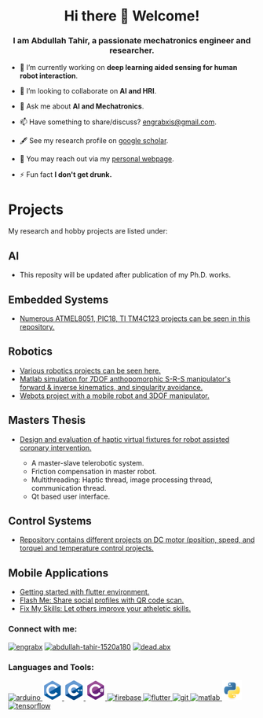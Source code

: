 <h1 align="center">Hi there 👋 Welcome!</h1>
<h3 align="center">I am <b>Abdullah Tahir</b>, a passionate mechatronics engineer and researcher.</h3>

- 🌱 I’m currently working on **deep learning aided sensing for human robot interaction**.

- 👯 I’m looking to collaborate on **AI and HRI**.

- 💬 Ask me about **AI and Mechatronics**.

- 📫 Have something to share/discuss? engrabxis@gmail.com.

- 🖋 See my research profile on [google scholar](https://scholar.google.com/citations?hl=en&user=y4iZqrgAAAAJ&view_op=list_works&sortby=pubdate).  

- 📄 You may reach out via my [personal webpage](https://engraxis.github.io).

- ⚡ Fun fact **I don't get drunk.**

<h1>Projects</h1>
<p>My research and hobby projects are listed under:</p>

<h2>AI</h2>
<ul><li>This reposity will be updated after publication of my Ph.D. works.</li></ul>

<h2>Embedded Systems</h2>
<ul>
  <li><a href="https://github.com/engraxis/embedded-systems" target="_blank">Numerous ATMEL8051, PIC18, TI TM4C123 projects can be seen in this repository.</a></li>
</ul>
    
<h2>Robotics</h2>
<ul>
  <li><a href="https://github.com/engraxis/robotics" target="_blank">Various robotics projects can be seen here.</a></li>
  <li><a href="https://github.com/engraxis/7dof-manipulator" target="_blank">Matlab simulation for 7DOF anthopomorphic S-R-S manipulator's forward & inverse kinematics, and singularity avoidance.</a></li>
  <li><a href="https://github.com/engraxis/webots" target="_blank">Webots project with a mobile robot and 3DOF manipulator.</a></li>
</ul>

<h2>Masters Thesis</h2>
<ul>
  <li><a href="https://github.com/engraxis/masters-thesis" target="_blank">Design and evaluation of haptic virtual fixtures for robot assisted coronary intervention.</a></li>
    <ul>
      <li>A master-slave telerobotic system.</li>
      <li>Friction compensation in master robot.</li>
      <li>Multithreading: Haptic thread, image processing thread, communication thread.</li>
      <li>Qt based user interface.</li>
    </ul>
</ul>

<h2>Control Systems</h2>
<ul>
  <li><a href="https://github.com/engraxis/control-systems" target="_blank">Repository contains different projects on DC motor (position, speed, and torque) and temperature control projects.</a></li>
</ul>

<h2>Mobile Applications</h2>
<ul>
  <li><a href="https://github.com/engraxis/startup_basic/tree/master" target="_blank">Getting started with flutter environment.</a></li>
  <li><a href="https://github.com/engraxis/flash-me/tree/master" target="_blank">Flash Me: Share social profiles with QR code scan.</a></li>
  <li><a href="https://github.com/engraxis/fix-my-skills" target="_blank">Fix My Skills: Let others improve your atheletic skills.</a></li>
</ul>

<h3 align="left">Connect with me:</h3>
<p align="left">
<a href="https://twitter.com/engrabx" target="blank"><img align="center" src="https://raw.githubusercontent.com/rahuldkjain/github-profile-readme-generator/master/src/images/icons/Social/twitter.svg" alt="engrabx" height="30" width="40" /></a>
<a href="https://linkedin.com/in/abdullah-tahir-1520a180" target="blank"><img align="center" src="https://raw.githubusercontent.com/rahuldkjain/github-profile-readme-generator/master/src/images/icons/Social/linked-in-alt.svg" alt="abdullah-tahir-1520a180" height="30" width="40" /></a>
<a href="https://fb.com/dead.abx" target="blank"><img align="center" src="https://raw.githubusercontent.com/rahuldkjain/github-profile-readme-generator/master/src/images/icons/Social/facebook.svg" alt="dead.abx" height="30" width="40" /></a>
</p>

<h3 align="left">Languages and Tools:</h3>
<p align="left"> <a href="https://www.arduino.cc/" target="_blank" rel="noreferrer"> <img src="https://cdn.worldvectorlogo.com/logos/arduino-1.svg" alt="arduino" width="40" height="40"/> </a> 
  <a href="https://www.cprogramming.com/" target="_blank" rel="noreferrer"> <img src="https://raw.githubusercontent.com/devicons/devicon/master/icons/c/c-original.svg" alt="c" width="40" height="40"/> </a> 
  <a href="https://www.w3schools.com/cpp/" target="_blank" rel="noreferrer"> <img src="https://raw.githubusercontent.com/devicons/devicon/master/icons/cplusplus/cplusplus-original.svg" alt="cplusplus" width="40" height="40"/> </a> 
  <a href="https://www.w3schools.com/cs/" target="_blank" rel="noreferrer"> <img src="https://raw.githubusercontent.com/devicons/devicon/master/icons/csharp/csharp-original.svg" alt="csharp" width="40" height="40"/> </a> 
  <a href="https://firebase.google.com/" target="_blank" rel="noreferrer"> <img src="https://www.vectorlogo.zone/logos/firebase/firebase-icon.svg" alt="firebase" width="40" height="40"/> </a> 
  <a href="https://flutter.dev" target="_blank" rel="noreferrer"> <img src="https://www.vectorlogo.zone/logos/flutterio/flutterio-icon.svg" alt="flutter" width="40" height="40"/> </a> 
  <a href="https://git-scm.com/" target="_blank" rel="noreferrer"> <img src="https://www.vectorlogo.zone/logos/git-scm/git-scm-icon.svg" alt="git" width="40" height="40"/> </a> 
  <a href="https://www.mathworks.com/" target="_blank" rel="noreferrer"> <img src="https://upload.wikimedia.org/wikipedia/commons/2/21/Matlab_Logo.png" alt="matlab" width="40" height="40"/> </a> 
  <a href="https://www.python.org" target="_blank" rel="noreferrer"> <img src="https://raw.githubusercontent.com/devicons/devicon/master/icons/python/python-original.svg" alt="python" width="40" height="40"/> </a> 
  <a href="https://www.tensorflow.org" target="_blank" rel="noreferrer"> <img src="https://www.vectorlogo.zone/logos/tensorflow/tensorflow-icon.svg" alt="tensorflow" width="40" height="40"/> </a> 
</p>
